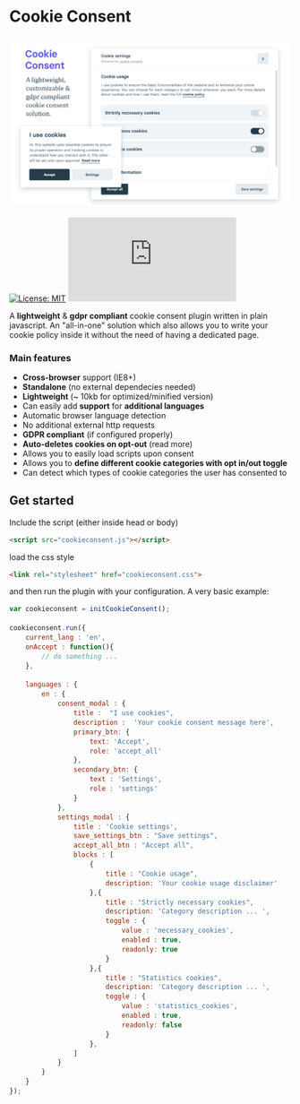 # Cookie Consent

![Cookie Consent cover](demo/assets/cover.png)

[![License: MIT](https://img.shields.io/badge/License-MIT-green.svg)](https://opensource.org/licenses/MIT)
![Size](https://img.shields.io/github/size/orestbida/cookieconsent/dist/cookieconsent.js)

A __lightweight__ & __gdpr compliant__ cookie consent plugin written in plain javascript. An "all-in-one" solution which also allows you to write your cookie policy inside it without the need of having a dedicated page. 

### Main features
- __Cross-browser__ support (IE8+)
- __Standalone__ (no external dependecies needed)
- __Lightweight__ (~ 10kb for optimized/minified version)
- Can easily add __support__ for __additional languages__
- Automatic browser language detection
- No additional external http requests
- __GDPR compliant__ (if configured properly)
- __Auto-deletes cookies on opt-out__ (read more)
- Allows you to easily load scripts upon consent
- Allows you to __define different cookie categories with opt in/out toggle__
- Can detect which types of cookie categories the user has consented to

## Get started
Include the script (either inside head or body)
```html
<script src="cookieconsent.js"></script>
```

load the css style
```html
<link rel="stylesheet" href="cookieconsent.css">
```

and then run the plugin with your configuration. A very basic example:
```javascript
var cookieconsent = initCookieConsent();

cookieconsent.run({
    current_lang : 'en',
    onAccept : function(){
        // do something ...
    },

    languages : {
        en : {
            consent_modal : {
				title :  "I use cookies",
				description :  'Your cookie consent message here',
				primary_btn: {
					text: 'Accept',
					role: 'accept_all'
				},
				secondary_btn: {
					text : 'Settings',
					role : 'settings'
				}
			},
            settings_modal : {
				title : 'Cookie settings',
				save_settings_btn : "Save settings",
				accept_all_btn : "Accept all",
                blocks : [
					{
						title : "Cookie usage",
						description: 'Your cookie usage disclaimer'
					},{
						title : "Strictly necessary cookies",
						description: 'Category description ... ',
						toggle : {
							value : 'necessary_cookies',
							enabled : true,
							readonly: true
						}
					},{
						title : "Statistics cookies",
						description: 'Category description ... ',
						toggle : {
							value : 'statistics_cookies',
							enabled : true,
							readonly: false
						}
					},
                ]
            }
        }
    }
});
```